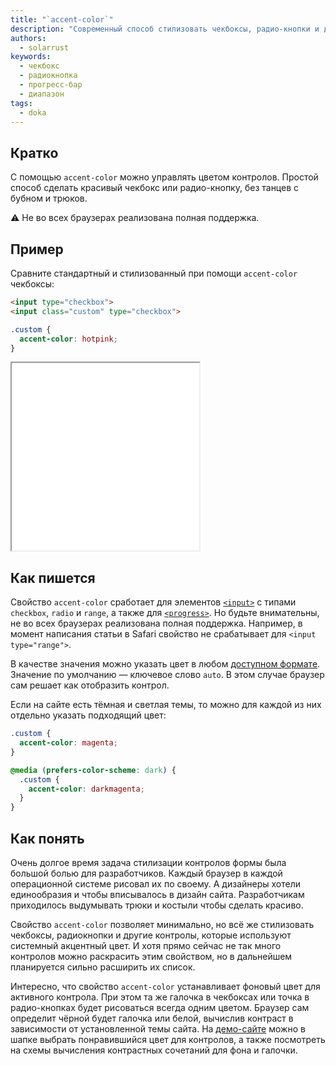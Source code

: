 ```yaml
---
title: "`accent-color`"
description: "Современный способ стилизовать чекбоксы, радио-кнопки и другие контролы формы"
authors:
  - solarrust
keywords:
  - чекбокс
  - радиокнопка
  - прогресс-бар
  - диапазон
tags:
  - doka
---
```


## Кратко

С помощью `accent-color` можно управлять цветом контролов. Простой способ сделать красивый чекбокс или радио-кнопку, без танцев с бубном и трюков.

<aside>

⚠️ Не во всех браузерах реализована полная поддержка.

</aside>

## Пример

Сравните стандартный и стилизованный при помощи `accent-color` чекбоксы:

```html
<input type="checkbox">
<input class="custom" type="checkbox">
```

```css
.custom {
  accent-color: hotpink;
}
```

<iframe title="Базовый пример" src="demos/base/" height="300"></iframe>

## Как пишется

Свойство `accent-color` сработает для элементов [`<input>`](/html/input/) с типами `checkbox`, `radio` и `range`, а также для [`<progress>`](/html/progress/). Но будьте внимательны, не во всех браузерах реализована полная поддержка. Например, в момент написания статьи в Safari свойство не срабатывает для `<input type="range">`.

В качестве значения можно указать цвет в любом [доступном формате](/css/web-colors/). Значение по умолчанию — ключевое слово `auto`. В этом случае браузер сам решает как отобразить контрол.

Если на сайте есть тёмная и светлая темы, то можно для каждой из них отдельно указать подходящий цвет:

```css
.custom {
  accent-color: magenta;
}

@media (prefers-color-scheme: dark) {
  .custom {
    accent-color: darkmagenta;
  }
}
```

## Как понять

Очень долгое время задача стилизации контролов формы была большой болью для разработчиков. Каждый браузер в каждой операционной системе рисовал их по своему. А дизайнеры хотели единообразия и чтобы вписывалось в дизайн сайта. Разработчикам приходилось выдумывать трюки и костыли чтобы сделать красиво.

Свойство `accent-color` позволяет минимально, но всё же стилизовать чекбоксы, радиокнопки и другие контролы, которые используют системный акцентный цвет. И хотя прямо сейчас не так много контролов можно раскрасить этим свойством, но в дальнейшем планируется сильно расширить их список.

Интересно, что свойство `accent-color` устанавливает фоновый цвет для активного контрола. При этом та же галочка в чекбоксах или точка в радио-кнопках будет рисоваться всегда одним цветом. Браузер сам определит чёрной будет галочка или белой, вычислив контраст в зависимости от установленной темы сайта. На [демо-сайте](https://accent-color.glitch.me/) можно в шапке выбрать понравившийся цвет для контролов, а также посмотреть на схемы вычисления контрастных сочетаний для фона и галочки.
